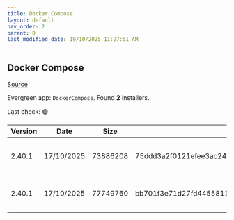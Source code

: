 ```yaml
---
title: Docker Compose
layout: default
nav_order: 2
parent: D
last_modified_date: 19/10/2025 11:27:51 AM
---
```


## Docker Compose

[Source](https://github.com/docker/compose)

Evergreen app: `DockerCompose`. Found **2** installers.

Last check: 🟢

| Version | Date       | Size     | Sha256                                                           | Architecture | InstallerType | Type | URI                                                                                                                                                                                              |
| ------- | ---------- | -------- | ---------------------------------------------------------------- | ------------ | ------------- | ---- | ------------------------------------------------------------------------------------------------------------------------------------------------------------------------------------------------ |
| 2.40.1  | 17/10/2025 | 73886208 | 75ddd3a2f0121efee3ac241e0f4f9f9c8b37d39a6f126a5d5d89d9909cb9001f | ARM64        | Default       | exe  | [https://github.com/docker/compose/releases/download/v2.40.1/docker-compose-windows-aarch64.exe](https://github.com/docker/compose/releases/download/v2.40.1/docker-compose-windows-aarch64.exe) |
| 2.40.1  | 17/10/2025 | 77749760 | bb701f3e71d27fd445581149a0d7f063df88e07b4038c80ba9c56d528e7c840e | x64          | Default       | exe  | [https://github.com/docker/compose/releases/download/v2.40.1/docker-compose-windows-x86_64.exe](https://github.com/docker/compose/releases/download/v2.40.1/docker-compose-windows-x86_64.exe)   |
